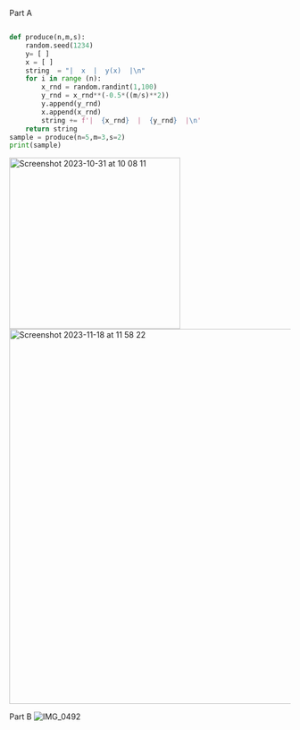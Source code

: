 Part A
```py 

def produce(n,m,s):
    random.seed(1234)
    y= [ ]
    x = [ ]
    string  = "|  x  |  y(x)  |\n"
    for i in range (n):
        x_rnd = random.randint(1,100)
        y_rnd = x_rnd**(-0.5*((m/s)**2))
        y.append(y_rnd)
        x.append(x_rnd)
        string += f'|  {x_rnd}  |  {y_rnd}  |\n'
    return string
sample = produce(n=5,m=3,s=2)
print(sample)
```
<img width="306" alt="Screenshot 2023-10-31 at 10 08 11" src="https://github.com/NaomiRozenberg/unit2_repo/assets/142605919/d3590451-63c6-4600-94ea-39925ef7282b">
<img width="670" alt="Screenshot 2023-11-18 at 11 58 22" src="https://github.com/NaomiRozenberg/unit2_repo/assets/142605919/c813ca4f-e569-42d0-ab18-6f80515b3ebb">

Part B 
![IMG_0492](https://github.com/NaomiRozenberg/unit2_repo/assets/142605919/78a733af-4026-4944-9c41-010340683ef6)
